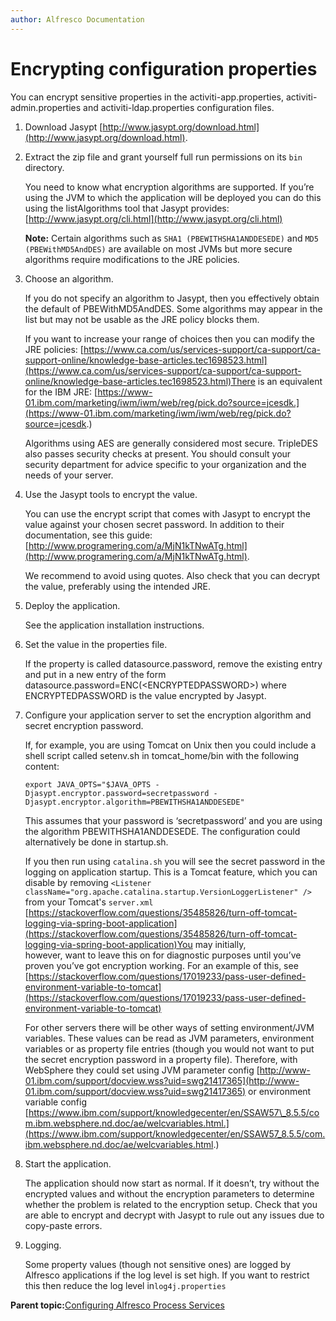 ```yaml
---
author: Alfresco Documentation
---
```


# Encrypting configuration properties

You can encrypt sensitive properties in the activiti-app.properties, activiti-admin.properties and activiti-ldap.properties configuration files.

1.  Download Jasypt [http://www.jasypt.org/download.html](http://www.jasypt.org/download.html).

2.  Extract the zip file and grant yourself full run permissions on its `bin` directory.

    You need to know what encryption algorithms are supported. If you’re using the JVM to which the application will be deployed you can do this using the listAlgorithms tool that Jasypt provides: [http://www.jasypt.org/cli.html](http://www.jasypt.org/cli.html)

    **Note:** Certain algorithms such as `SHA1 (PBEWITHSHA1ANDDESEDE)` and `MD5 (PBEWithMD5AndDES)` are available on most JVMs but more secure algorithms require modifications to the JRE policies.

3.  Choose an algorithm.

    If you do not specify an algorithm to Jasypt, then you effectively obtain the default of PBEWithMD5AndDES. Some algorithms may appear in the list but may not be usable as the JRE policy blocks them.

    If you want to increase your range of choices then you can modify the JRE policies: [https://www.ca.com/us/services-support/ca-support/ca-support-online/knowledge-base-articles.tec1698523.html](https://www.ca.com/us/services-support/ca-support/ca-support-online/knowledge-base-articles.tec1698523.html)There is an equivalent for the IBM JRE: [https://www-01.ibm.com/marketing/iwm/iwm/web/reg/pick.do?source=jcesdk.](https://www-01.ibm.com/marketing/iwm/iwm/web/reg/pick.do?source=jcesdk.)

    Algorithms using AES are generally considered most secure. TripleDES also passes security checks at present. You should consult your security department for advice specific to your organization and the needs of your server.

4.  Use the Jasypt tools to encrypt the value.

    You can use the encrypt script that comes with Jasypt to encrypt the value against your chosen secret password. In addition to their documentation, see this guide: [http://www.programering.com/a/MjN1kTNwATg.html](http://www.programering.com/a/MjN1kTNwATg.html).

    We recommend to avoid using quotes. Also check that you can decrypt the value, preferably using the intended JRE.

5.  Deploy the application.

    See the application installation instructions.

6.  Set the value in the properties file.

    If the property is called datasource.password, remove the existing entry and put in a new entry of the form datasource.password=ENC\(<ENCRYPTEDPASSWORD\>\) where ENCRYPTEDPASSWORD is the value encrypted by Jasypt.

7.  Configure your application server to set the encryption algorithm and secret encryption password.

    If, for example, you are using Tomcat on Unix then you could include a shell script called setenv.sh in tomcat\_home/bin with the following content:

    ```
    export JAVA_OPTS="$JAVA_OPTS -Djasypt.encryptor.password=secretpassword -Djasypt.encryptor.algorithm=PBEWITHSHA1ANDDESEDE"
    ```

    This assumes that your password is ‘secretpassword’ and you are using the algorithm PBEWITHSHA1ANDDESEDE. The configuration could alternatively be done in startup.sh.

    If you then run using `catalina.sh` you will see the secret password in the logging on application startup. This is a Tomcat feature, which you can disable by removing `<Listener className="org.apache.catalina.startup.VersionLoggerListener" />` from your Tomcat's `server.xml` [https://stackoverflow.com/questions/35485826/turn-off-tomcat-logging-via-spring-boot-application](https://stackoverflow.com/questions/35485826/turn-off-tomcat-logging-via-spring-boot-application)You may initially, however, want to leave this on for diagnostic purposes until you’ve proven you’ve got encryption working. For an example of this, see [https://stackoverflow.com/questions/17019233/pass-user-defined-environment-variable-to-tomcat](https://stackoverflow.com/questions/17019233/pass-user-defined-environment-variable-to-tomcat)

    For other servers there will be other ways of setting environment/JVM variables. These values can be read as JVM parameters, environment variables or as property file entries \(though you would not want to put the secret encryption password in a property file\). Therefore, with WebSphere they could set using JVM parameter config [http://www-01.ibm.com/support/docview.wss?uid=swg21417365](http://www-01.ibm.com/support/docview.wss?uid=swg21417365) or environment variable config [https://www.ibm.com/support/knowledgecenter/en/SSAW57\_8.5.5/com.ibm.websphere.nd.doc/ae/welcvariables.html.](https://www.ibm.com/support/knowledgecenter/en/SSAW57_8.5.5/com.ibm.websphere.nd.doc/ae/welcvariables.html.)

8.  Start the application.

    The application should now start as normal. If it doesn’t, try without the encrypted values and without the encryption parameters to determine whether the problem is related to the encryption setup. Check that you are able to encrypt and decrypt with Jasypt to rule out any issues due to copy-paste errors. 

9.  Logging.

    Some property values \(though not sensitive ones\) are logged by Alfresco applications if the log level is set high. If you want to restrict this then reduce the log level in`log4j.properties`


**Parent topic:**[Configuring Alfresco Process Services](../topics/administration_application_config.md)

